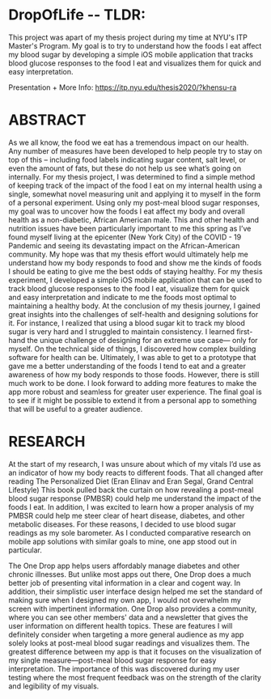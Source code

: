 # DropOfLife -- TLDR:
This project was apart of my thesis project during my time at NYU's ITP Master's Program.
My goal is to try to understand how the foods I eat affect my blood sugar by developing a simple iOS mobile application that tracks blood glucose responses to the food I eat and visualizes them for quick and easy interpretation.

Presentation + More Info: https://itp.nyu.edu/thesis2020/?khensu-ra




# ABSTRACT
As we all know, the food we eat has a tremendous impact on our health. Any number of measures have been developed to help people try to stay on top of this – including food labels indicating sugar content, salt level, or even the amount of fats, but these do not help us see what’s going on internally. For my thesis project, I was determined to find a simple method of keeping track of the impact of the food I eat on my internal health using a single, somewhat novel measuring unit and applying it to myself in the form of a personal experiment. Using only my post-meal blood sugar responses, my goal was to uncover how the foods I eat affect my body and overall health as a non-diabetic, African American male. This and other health and nutrition issues have been particularly important to me this spring as I’ve found myself living at the epicenter (New York City) of the COVID - 19 Pandemic and seeing its devastating impact on the African-American community.   My hope was that my thesis effort would ultimately help me understand how my body responds to food and show me the kinds of foods I should be eating to give me the best odds of staying healthy. For my thesis experiment, I developed a simple iOS mobile application that can be used to track blood glucose responses to the food I eat, visualize them for quick and easy interpretation and indicate to me the foods most optimal to maintaining a healthy body. At the conclusion of my thesis journey, I gained great insights into the challenges of self-health and designing solutions for it. For instance, I realized that using a blood sugar kit to track my blood sugar is very hard and I struggled to maintain consistency. I learned first-hand the unique challenge of designing for an extreme use case— only for myself. On the technical side of things, I discovered how complex building software for health can be. Ultimately, I was able to get to a prototype that gave me a better understanding of the foods I tend to eat and a greater awareness of how my body responds to those foods. However, there is still much work to be done. I look forward to adding more features to make the app more robust and seamless for greater user experience. The final goal is to see if it might be possible to extend it from a personal app to something that will be useful to a greater audience.

# RESEARCH
 

At the start of my research, I was unsure about which of my vitals I’d use as an indicator of how my body reacts to different foods. That all changed after reading The Personalized Diet (Eran Elinav and Eran Segal, Grand Central Lifestyle) This book pulled back the curtain on how revealing a post-meal blood sugar response (PMBSR) could help me understand the impact of the foods I eat. In addition, I was excited to learn how a proper analysis of my PMBSR could help me steer clear of heart disease, diabetes, and other metabolic diseases. For these reasons, I decided to use blood sugar readings as my sole barometer. As I conducted comparative research on mobile app solutions with similar goals to mine, one app stood out in particular.

The One Drop app helps users affordably manage diabetes and other chronic illnesses. But unlike most apps out there, One Drop does a much better job of presenting vital information in a clear and cogent way. In addition, their simplistic user interface design helped me set the standard of making sure when I designed my own app, I would not overwhelm my screen with impertinent information. One Drop also provides a community, where you can see other members' data and a newsletter that gives the user information on different health topics. These are features I will definitely consider when targeting a more general audience as my app solely looks at post-meal blood sugar readings and visualizes them. The greatest difference between my app is that it focuses on the visualization of my single measure—post-meal blood sugar response for easy interpretation. The importance of this was discovered during my user testing where the most frequent feedback was on the strength of the clarity and legibility of my visuals.
